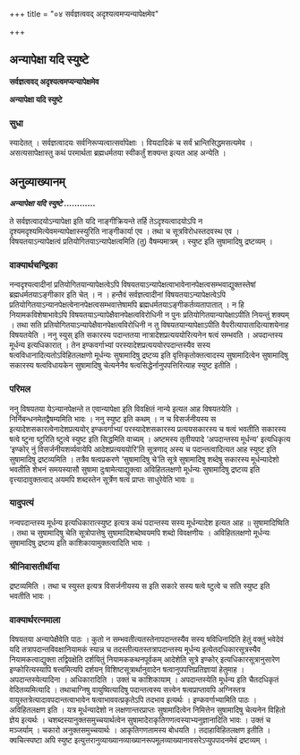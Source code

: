 +++
title = "०४ सर्वज्ञत्ववद् अदृश्यत्वमप्यन्यापेक्षमेव"

+++


## अन्यापेक्षा यदि स्युष्टे

**सर्वज्ञत्ववद् अदृश्यत्वमप्यन्यापेक्षमेव**

**अन्यापेक्षा यदि स्युष्टे**

### **सुधा**

स्यादेतत् । सर्वज्ञत्वादयः सर्वनिरूप्यत्वात्सर्वापेक्षाः । वियदादिकं च सर्वं भ्रान्तिसिद्धमसत्यमेव । असत्यसापेक्षास्तु कथं परमार्थता ब्रह्मधर्मतया स्वीकर्तुं शक्यन्त इत्यत आह अन्येति ।

## **अनुव्याख्यानम्**

***अन्यापेक्षा यदि स्युष्टे ............***

ते सर्वज्ञत्वादयोऽन्यापेक्षा इति यदि नाङ्गीक्रियन्ते तर्हि तेऽदृश्यत्वादयोऽपि न दृश्यमदृश्यमित्येवमन्यापेक्षास्स्युरिति नाङ्गीकार्या एव । तथा च सूत्रविरोधस्तदवस्थ एव । विषयतयाऽन्यापेक्षत्वं प्रतियोगितयाऽन्यापेक्षत्वमिति (तु) वैषम्यमात्रम् । स्युष्ट इति सुषामादिषु द्रष्टव्यम् ।

### **वाक्यार्थचन्द्रिका**

नन्वदृश्यत्वादीनां प्रतियोगितयान्यापेक्षत्वेऽपि विषयतयाऽन्यापेक्षत्वाभावेनानपेक्षत्वसम्भवाद्युक्तस्तेषां ब्रह्मधर्मतयाऽङ्गीकार इति चेत् । न । हन्तैवं सर्वज्ञत्वादीनां विषयतयाऽन्यापेक्षत्वेऽपि प्रतियोगितयाऽन्यानपेक्षत्वेनानपेक्षत्वसम्भवात्तेषामपि ब्रह्मधर्मतयाऽङ्गीकर्तव्यतापातात् । न हि नियामकविशेषाभावेऽपि विषयतयाऽन्यापेक्षैवानपेक्षत्वविरोधिनी न पुनः प्रतियोगितयान्यापेक्षाऽपीति नियन्तुं शक्यम् । तथा सति प्रतियोगितयाऽन्यापेक्षैवानपेक्षत्वविरोधिनी न तु विषयतयान्यापेक्षाऽपीति वैपरीत्यापातादित्याशयेनाह विषयतयेति । ननु स्युस् इति सकारस्य पदान्ततया नात्रादेशप्रत्यययोरित्यनेन षत्वं सम्भवति । अपदान्तस्य मूर्धन्य इत्यधिकारात् । तेन इण्कवर्गाभ्यां परस्यादेशप्रत्यययोरपदान्तस्यैव सस्य षत्वविधानादित्यतोऽविहितलक्षणो मूर्धन्यः सुषामादिषु द्रष्टव्य इति वृत्तिकृतोक्तत्वादस्य सुषामादित्वेन सुषामादिषु सकारस्य षत्वविधायकेन सुषामादिषु चेत्यनेनैव षत्वसिद्धेर्नानुपपत्तिरित्याह स्युष्ट इतीति ।

### **परिमल**

ननु विषयतया येऽन्यानपेक्षन्ते त एवान्यापेक्षा इति विवक्षितं नान्ये इत्यत आह विषयतयेति । निर्निबन्धनमेतद्वैषम्यमिति भावः । ननु स्युष्ट इति कथम् । न च विसर्जनीयस्य स इत्यादेशसकारत्वेनादेशप्रत्ययोर् इण्कवर्गाभ्यां परस्यादेशसकारस्य प्रत्ययसकारस्य च षत्वं भवतीति सकारस्य षत्वे ष्टुना ष्टुरिति ष्टुत्वे स्युष्ट इति सिद्धमिति वाच्यम् । अष्टमस्य तृतीयपादे ‘अपदान्तस्य मूर्धन्य’ इत्यधिकृत्य ‘इण्कोर् नुं विसर्जनीयशर्व्यवायेपि आदेशप्रत्यययोरि’ति सूत्रणाद् अस्य च पदान्तत्वादित्यत आह स्युष्ट इति सुषामादिषु द्रष्टव्यमिति । तत्रैव षत्वप्रकरणे ‘सुषामादिषु चे’ति सूत्रे सुषामादिषु शब्देषु सकारस्य मूर्धन्यादेशो भवतीति शेभनं समयस्यासौ सुषामा दुःषामेत्याद्युक्त्वा अविहितलक्षणो मूर्धन्यः सुषामादिषु द्रष्टव्य इति वृत्त्यादावुक्तत्वाद् अयमपि शब्दस्तेन सूर्त्रेण षत्वं प्राप्तः साधुरेवेति भावः ॥

### **यादुपत्यं**

नन्वपदान्तस्य मूर्धन्य इत्यधिकारात्स्युष्ट इत्यत्र कथं पदान्तस्य सस्य मूर्धन्यादेश इत्यत आह ॥ सुषामादिष्विति । तथा च सुषामादिषु चेति सूत्रोपात्तेषु सुषामादिशब्देष्वयमपि शब्दो विवक्षणीयः । अविहितलक्षणो मूर्धन्यः सुषामादिषु द्रष्टव्य इति काशिकायामुक्तत्वादिति भावः ।

### **श्रीनिवासतीर्थीया**

द्रष्टव्यमिति । तथा च स्युस्त इत्यत्र विसर्जनीयस्य स इति सकारे सस्य षत्वे ष्टुत्वे च सति स्युष्ट इति भवतीति भावः ।

### **वाक्यार्थरत्नमाला**

विषयतया अन्यापेक्षैवेति पाठः । कुतो न सम्भवतीत्यतस्तेनापदान्तस्यैव सस्य षविधिनादिति हेतुं वक्तुं भवेदेवं यदि तत्रापदान्तविवक्षानियामकं स्यान्न च तदस्तीत्यतस्तत्रापदान्तस्य मूर्धन्य इत्येतदधिकारसूत्रस्यैव नियामकत्वाद्युक्ता तद्विवक्षेति दर्शयितुं नियामककथनपूर्वकम् आदेशेति सूत्रे इण्कोर् इत्यधिकारसूत्रानुसारेण इण्कोरित्यस्यापि षत्त्वमित्यपि दर्शयन् विशिष्टसूत्रार्थानुवादेन षत्वानुपपत्तिप्रतिज्ञायां हेतुमाह । अपदान्तस्येत्यादिना । अधिकारादिति । उक्तं च काशिकायाम् । अपदान्तस्येति मूर्धन्य इति चैतदधिकृतं वेदितव्यमित्यादि । तथाचाग्निषु वायुष्वित्यादिषु पदान्तत्वस्य सत्त्वेन षत्वप्राप्तावपि अग्निस्तत्र वायुस्तत्रेत्यादावपदान्तत्वाभावेन षत्वाभाववत्प्रकृतेऽपि तदभाव इत्यर्थः । इण्कवर्गाभ्यामिति पाठः । अविहितलक्षण इति । यत्र मूर्धन्यादेशो न लक्षणान्तरप्राप्तः सुषामादित्वेन निमित्तेन सुषामादिषु चेत्यनेन विहितो ज्ञेय इत्यर्थः । चशब्दस्यानुक्तसमुच्चयार्थत्वेन सुषामादेराकृतिगणत्वस्याभ्यनुज्ञानादिति भावः । उक्तं च मञ्जर्याम् । चकारो अनुक्तसमुच्चयार्थः । आकृतिगणतामस्य बोधयति । तदाहाविहितलक्षण इतीति । क्वचित्स्पष्टा अपि स्युष्ट इत्युत्तरानुव्याख्यानव्याख्यानरूपमूलव्याख्यानावसरेऽप्युपपादनमेवं द्रष्टव्यम् ।

